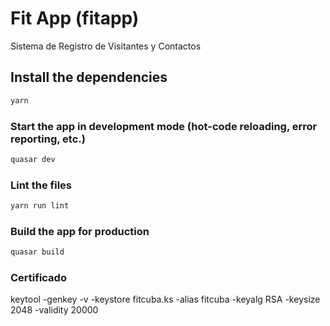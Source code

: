 # Fit App (fitapp)

Sistema de Registro de Visitantes y Contactos

## Install the dependencies
```bash
yarn
```

### Start the app in development mode (hot-code reloading, error reporting, etc.)
```bash
quasar dev
```

### Lint the files
```bash
yarn run lint
```

### Build the app for production
```bash
quasar build
```
### Certificado
keytool -genkey -v -keystore fitcuba.ks -alias fitcuba -keyalg RSA -keysize 2048 -validity 20000
